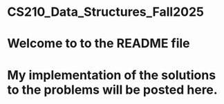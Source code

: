 # CS210_Data_Structures_Fall2025

# Welcome to to the README file
# My implementation of the solutions to the problems will be posted here.
